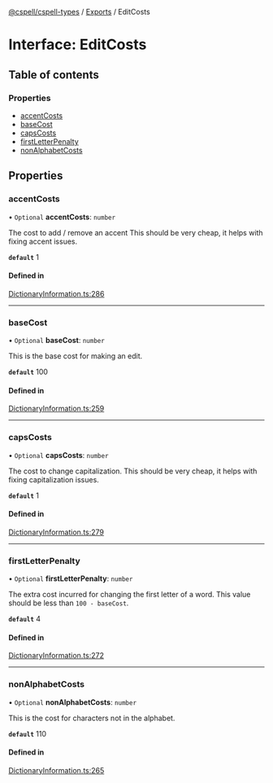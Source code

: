 [@cspell/cspell-types](../README.md) / [Exports](../modules.md) / EditCosts

# Interface: EditCosts

## Table of contents

### Properties

- [accentCosts](EditCosts.md#accentcosts)
- [baseCost](EditCosts.md#basecost)
- [capsCosts](EditCosts.md#capscosts)
- [firstLetterPenalty](EditCosts.md#firstletterpenalty)
- [nonAlphabetCosts](EditCosts.md#nonalphabetcosts)

## Properties

### accentCosts

• `Optional` **accentCosts**: `number`

The cost to add / remove an accent
This should be very cheap, it helps with fixing accent issues.

**`default`** 1

#### Defined in

[DictionaryInformation.ts:286](https://github.com/streetsidesoftware/cspell/blob/91b035f/packages/cspell-types/src/DictionaryInformation.ts#L286)

___

### baseCost

• `Optional` **baseCost**: `number`

This is the base cost for making an edit.

**`default`** 100

#### Defined in

[DictionaryInformation.ts:259](https://github.com/streetsidesoftware/cspell/blob/91b035f/packages/cspell-types/src/DictionaryInformation.ts#L259)

___

### capsCosts

• `Optional` **capsCosts**: `number`

The cost to change capitalization.
This should be very cheap, it helps with fixing capitalization issues.

**`default`** 1

#### Defined in

[DictionaryInformation.ts:279](https://github.com/streetsidesoftware/cspell/blob/91b035f/packages/cspell-types/src/DictionaryInformation.ts#L279)

___

### firstLetterPenalty

• `Optional` **firstLetterPenalty**: `number`

The extra cost incurred for changing the first letter of a word.
This value should be less than `100 - baseCost`.

**`default`** 4

#### Defined in

[DictionaryInformation.ts:272](https://github.com/streetsidesoftware/cspell/blob/91b035f/packages/cspell-types/src/DictionaryInformation.ts#L272)

___

### nonAlphabetCosts

• `Optional` **nonAlphabetCosts**: `number`

This is the cost for characters not in the alphabet.

**`default`** 110

#### Defined in

[DictionaryInformation.ts:265](https://github.com/streetsidesoftware/cspell/blob/91b035f/packages/cspell-types/src/DictionaryInformation.ts#L265)
